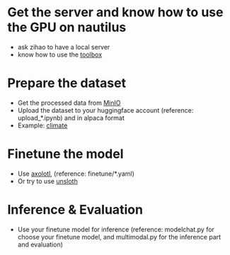 # Get the server and know how to use the GPU on nautilus
- ask zihao to have a local server
- know how to use the [toolbox](https://github.com/Rose-STL-Lab/Zihao-s-Toolbox)
# Prepare the dataset
- Get the processed data from [MinIO](https://rosedata.ucsd.edu:9091/browser/m2forecast)
- Upload the dataset to your huggingface account (reference: upload_*.ipynb) and in alpaca format
- Example: [climate](https://huggingface.co/datasets/Howard881010/climate-cal)
# Finetune the model
- Use [axolotl](https://github.com/axolotl-ai-cloud/axolotl), (reference: finetune/*.yaml)
- Or try to use [unsloth](https://github.com/unslothai/unsloth)
# Inference & Evaluation
- Use your finetune model for inference (reference: modelchat.py for choose your finetune model, and multimodal.py for the inference part and evaluation)

